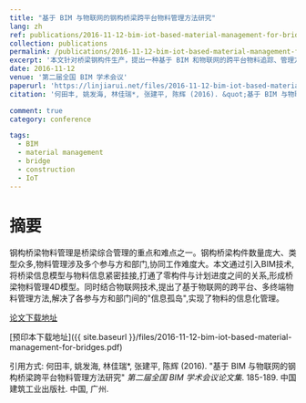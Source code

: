 ```yaml
---
title: "基于 BIM 与物联网的钢构桥梁跨平台物料管理方法研究"
lang: zh
ref: publications/2016-11-12-bim-iot-based-material-management-for-bridges
collection: publications
permalink: /publications/2016-11-12-bim-iot-based-material-management-for-bridges
excerpt: '本文针对桥梁钢构件生产，提出一种基于 BIM 和物联网的跨平台物料追踪、管理方法'
date: 2016-11-12
venue: '第二届全国 BIM 学术会议'
paperurl: 'https://linjiarui.net/files/2016-11-12-bim-iot-based-material-management-for-bridges.pdf'
citation: '何田丰, 姚发海, 林佳瑞*, 张建平, 陈辉 (2016). &quot;基于 BIM 与物联网的钢构桥梁跨平台物料管理方法研究&quot; <i>第二届全国 BIM 学术会议论文集</i>. 185-189. 中国建筑工业出版社. 中国, 广州.'

comment: true
category: conference

tags: 
  - BIM
  - material management
  - bridge
  - construction
  - IoT
---
```



摘要
====

钢构桥梁物料管理是桥梁综合管理的重点和难点之一。钢构桥梁构件数量庞大、类型众多,物料管理涉及多个参与方和部门,协同工作难度大。本文通过引入BIM技术,将桥梁信息模型与物料信息紧密挂接,打通了零构件与计划进度之间的关系,形成桥梁物料管理4D模型。同时结合物联网技术,提出了基于物联网的跨平台、多终端物料管理方法,解决了各参与方和部门间的"信息孤岛",实现了物料的信息化管理。

[论文下载地址](http://kns.cnki.net/KCMS/detail/detail.aspx?dbcode=CPFD&dbname=CPFDLAST2016&filename=JGCB201611001033&v=MDQxMTNlc01EeE5LdWhkaG5qOThUbmpxcXhkRWVNT1VLcmlmWnU5dkh5bmxVNzNJSVY4U0x5ckliTEc0SDlmTnJvOUZa)

[预印本下载地址]({{ site.baseurl }}/files/2016-11-12-bim-iot-based-material-management-for-bridges.pdf)

引用方式: 何田丰, 姚发海, 林佳瑞*, 张建平, 陈辉 (2016). &quot;基于 BIM 与物联网的钢构桥梁跨平台物料管理方法研究&quot; <i>第二届全国 BIM 学术会议论文集</i>. 185-189. 中国建筑工业出版社. 中国, 广州.